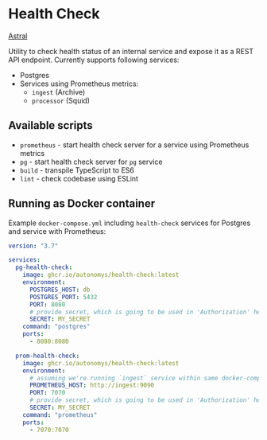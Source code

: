 # Health Check

[Astral](../README.md)

Utility to check health status of an internal service and expose it as a REST API endpoint. Currently supports following services:

- Postgres
- Services using Prometheus metrics:
  - `ingest` (Archive)
  - `processor` (Squid)

## Available scripts

- `prometheus` - start health check server for a service using Prometheus metrics
- `pg` - start health check server for `pg` service
- `build` - transpile TypeScript to ES6
- `lint` - check codebase using ESLint

## Running as Docker container

Example `docker-compose.yml` including `health-check` services for Postgres and service with Prometheus:

```yml
version: "3.7"

services:
  pg-health-check:
    image: ghcr.io/autonomys/health-check:latest
    environment:
      POSTGRES_HOST: db
      POSTGRES_PORT: 5432
      PORT: 8080
      # provide secret, which is going to be used in 'Authorization' header
      SECRET: MY_SECRET
    command: "postgres"
    ports:
      - 8080:8080

  prom-health-check:
    image: ghcr.io/autonomys/health-check:latest
    environment:
      # assuming we're running `ingest` service within same docker-compose.yml
      PROMETHEUS_HOST: http://ingest:9090
      PORT: 7070
      # provide secret, which is going to be used in 'Authorization' header
      SECRET: MY_SECRET
    command: "prometheus"
    ports:
      - 7070:7070
```
